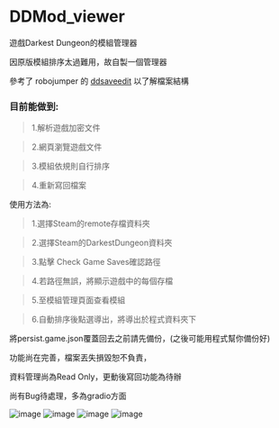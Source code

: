 # DDMod_viewer
遊戲Darkest Dungeon的模組管理器

因原版模組排序太過難用，故自製一個管理器

參考了 robojumper 的 [ddsaveedit](https://github.com/robojumper/DarkestDungeonSaveEditor/tree/master/rust/ddsaveedit/wasm-ddsaveedit) 以了解檔案結構


### 目前能做到:

>1.解析遊戲加密文件

>2.網頁瀏覽遊戲文件

>3.模組依規則自行排序

>4.重新寫回檔案

使用方法為:

>1.選擇Steam的remote存檔資料夾
  
>2.選擇Steam的DarkestDungeon資料夾
  
>3.點擊 Check Game Saves確認路徑
  
>4.若路徑無誤，將顯示遊戲中的每個存檔
  
>5.至模組管理頁面查看模組
  
>6.自動排序後點選導出，將導出於程式資料夾下


將persist.game.json覆蓋回去之前請先備份，(之後可能用程式幫你備份好)

功能尚在完善，檔案丟失損毀恕不負責，
  
資料管理尚為Read Only，更動後寫回功能為待辦
  
尚有Bug待處理，多為gradio方面

![image](https://cdn.discordapp.com/attachments/804707001409601547/1213890746516504606/image.png?ex=65f71eda&is=65e4a9da&hm=b4c2d314e006a8d0b5037884ddaa892f98c49add6929e7fe0124c240585e11ac&)
![image](https://media.discordapp.net/attachments/804707001409601547/1213887429539536986/image.png?ex=65f71bc4&is=65e4a6c4&hm=0ea6d893e5964d370b77dd04bafde35918de310ca3b5e389ff36e4c76ea504c9&=&format=webp&quality=lossless&width=1190&height=660)
![image](https://media.discordapp.net/attachments/804707001409601547/1213887505707958302/image.png?ex=65f71bd6&is=65e4a6d6&hm=9cf3483b433c168550e15735d86445a95982bce6e9dd1b6b63dd3d6cfc0545c2&=&format=webp&quality=lossless&width=1440&height=633)
![image](https://cdn.discordapp.com/attachments/804707001409601547/1213898116080730112/image.png?ex=65f725b8&is=65e4b0b8&hm=4416a0389b4d566cfe7a9dcffe6008d30acd7698e389d418ab865cc5df537089&)
